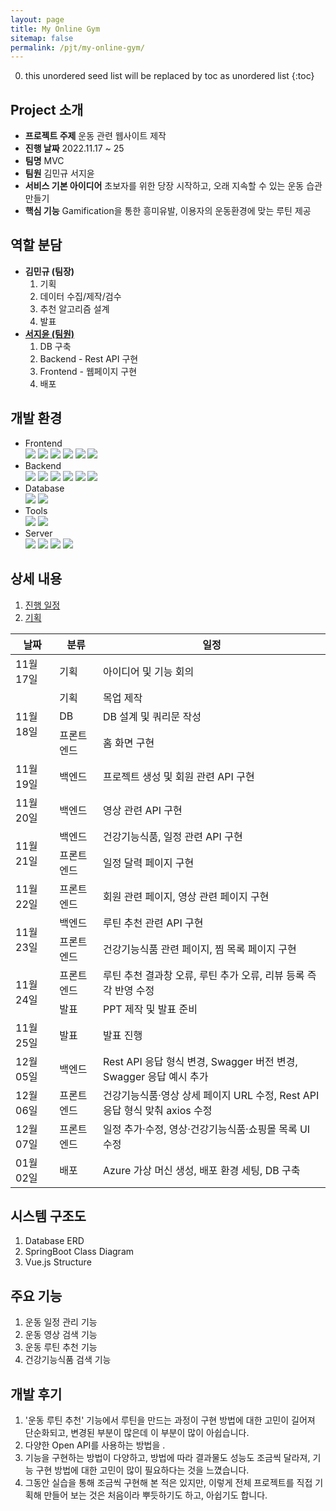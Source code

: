 ```yaml
---
layout: page
title: My Online Gym
sitemap: false
permalink: /pjt/my-online-gym/
---
```

0. this unordered seed list will be replaced by toc as unordered list
{:toc}

## Project 소개
- **프로젝트 주제** 운동 관련 웹사이트 제작
- **진행 날짜** 2022.11.17 ~ 25
- **팀명** MVC
- **팀원** 김민규 서지윤
- **서비스 기본 아이디어** 초보자를 위한 당장 시작하고, 오래 지속할 수 있는 운동 습관 만들기
- **핵심 기능** Gamification을 통한 흥미유발, 이용자의 운동환경에 맞는 루틴 제공

## 역할 분담
- <b>김민규 (팀장)</b>
    1. 기획
    2. 데이터 수집/제작/검수
    3. 추천 알고리즘 설계
    4. 발표
- [<b>서지윤 (팀원)</b>](https://github.com/Jeeyoun-S)
    1. DB 구축
    2. Backend - Rest API 구현
    3. Frontend - 웹페이지 구현
    4. 배포

## 개발 환경
  - Frontend  
    <img src="https://img.shields.io/badge/vue.js2-4FC08D?style=flat&logo=vue.js&logoColor=white"> <img src="https://img.shields.io/badge/Visual Studio Code-007ACC?style=flat&logo=VisualStudioCode&logoColor=white"> <img src="https://img.shields.io/badge/HTML5-E34F26?style=flat&logo=HTML5&logoColor=white"> <img src="https://img.shields.io/badge/CSS3-1572B6?style=flat&logo=CSS3&logoColor=white"> <img src="https://img.shields.io/badge/Javascript-F7DF1E?style=flat&logo=Javascript&logoColor=white"> <img src="https://img.shields.io/badge/Bootstrap-7952B3?style=flat&logo=Bootstrap&logoColor=white">
  - Backend  
    <img src="https://img.shields.io/badge/Spring Boot-6DB33F?style=flat&logo=SpringBoot&logoColor=white"> <img src="https://img.shields.io/badge/Eclipse IDE-2C2255?style=flat&logo=EclipseIDE&logoColor=white"> <img src="https://img.shields.io/badge/Java8-007396?style=flat&logo=Java&logoColor=white"> <img src="https://img.shields.io/badge/Apache Maven-C71A36?style=flat&logo=ApacheMaven&logoColor=white"> <img src="https://img.shields.io/badge/Swagger3-85EA2D?style=flat&logo=Swagger&logoColor=white"> <img src="https://img.shields.io/badge/mybatis-000000?style=flat&logo=MyBatis&logoColor=white">
  - Database  
    <img src="https://img.shields.io/badge/MySQL-4479A1?style=flat&logo=mysql&logoColor=white"> <img src="https://img.shields.io/badge/JSON-000000?style=flat&logo=JSON&logoColor=white">
  - Tools  
    <img src="https://img.shields.io/badge/Notion-000000?style=flat&logo=Notion&logoColor=white"> <img src="https://img.shields.io/badge/GitLab-FC6D26?style=flat&logo=GitLab&logoColor=white">
  - Server  
    <img src="https://img.shields.io/badge/Microsoft Azure-0078D4?style=flat&logo=MicrosoftAzure&logoColor=white"> <img src="https://img.shields.io/badge/Ubuntu-E95420?style=flat&logo=Ubuntu&logoColor=white"> <img src="https://img.shields.io/badge/Linux-FCC624?style=flat&logo=Linux&logoColor=white"> <img src="https://img.shields.io/badge/Powershell-5391FE?style=flat&logo=Powershell&logoColor=white">

## 상세 내용
1. [진행 일정](schedule)
2. [기획](plan-and-design)


<table>
  <thead>
    <th>날짜</th>
    <th>분류</th>
    <th>일정</th>
  </thead>
  <tbody>
    <tr><td>11월 17일</td><td>기획</td><td>아이디어 및 기능 회의</td></tr>
    <tr><td rowspan="3">11월 18일</td><td>기획</td><td>목업 제작</td></tr>
                                         <tr><td>DB</td><td>DB 설계 및 쿼리문 작성</td></tr>
                                         <tr><td>프론트엔드</td><td>홈 화면 구현</td></tr>
    <tr><td>11월 19일</td><td>백엔드</td><td>프로젝트 생성 및 회원 관련 API 구현</td></tr>
    <tr><td>11월 20일</td><td>백엔드</td><td>영상 관련 API 구현</td></tr>
    <tr><td rowspan="2">11월 21일</td><td>백엔드</td><td>건강기능식품, 일정 관련 API 구현</td></tr>
                                         <tr><td>프론트엔드</td><td>일정 달력 페이지 구현</td></tr>
    <tr><td>11월 22일</td><td>프론트엔드</td><td>회원 관련 페이지, 영상 관련 페이지 구현</td></tr>
    <tr><td rowspan="2">11월 23일</td><td>백엔드</td><td>루틴 추천 관련 API 구현</td></tr>
                                         <tr><td>프론트엔드</td><td>건강기능식품 관련 페이지, 찜 목록 페이지 구현</td></tr>
    <tr><td rowspan="2">11월 24일</td><td>프론트엔드</td><td>루틴 추천 결과창 오류, 루틴 추가 오류, 리뷰 등록 즉각 반영 수정</td></tr>
                                         <tr><td>발표</td><td>PPT 제작 및 발표 준비</td></tr>
    <tr><td>11월 25일</td><td>발표</td><td>발표 진행</td></tr>
    <tr><td>12월 05일</td><td>백엔드</td><td>Rest API 응답 형식 변경, Swagger 버전 변경, Swagger 응답 예시 추가</td></tr>
    <tr><td>12월 06일</td><td>프론트엔드</td><td>건강기능식품·영상 상세 페이지 URL 수정, Rest API 응답 형식 맞춰 axios 수정</td></tr>
    <tr><td>12월 07일</td><td>프론트엔드</td><td>일정 추가·수정, 영상·건강기능식품·쇼핑몰 목록 UI 수정</td></tr>
    <tr><td>01월 02일</td><td>배포</td><td>Azure 가상 머신 생성, 배포 환경 세팅, DB 구축</td></tr>
  </tbody>
</table>

## 시스템 구조도
1. Database ERD
2. SpringBoot Class Diagram
3. Vue.js Structure

## 주요 기능
1. 운동 일정 관리 기능
2. 운동 영상 검색 기능
3. 운동 루틴 추천 기능
4. 건강기능식품 검색 기능

## 개발 후기
1. '운동 루틴 추천' 기능에서 루틴을 만드는 과정이 구현 방법에 대한 고민이 길어져 단순화되고, 변경된 부분이 많은데 이 부분이 많이 아쉽습니다.
2. 다양한 Open API를 사용하는 방법을 .
3. 기능을 구현하는 방법이 다양하고, 방법에 따라 결과물도 성능도 조금씩 달라져, 기능 구현 방법에 대한 고민이 많이 필요하다는 것을 느꼈습니다.
4. 그동안 실습을 통해 조금씩 구현해 본 적은 있지만, 이렇게 전체 프로젝트를 직접 기획해 만들어 보는 것은 처음이라 뿌듯하기도 하고, 아쉽기도 합니다.
